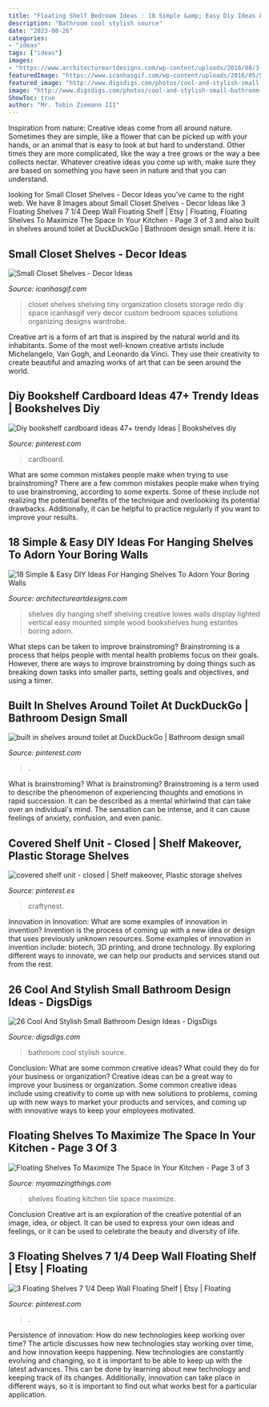 ```yaml
---
title: "Floating Shelf Bedroom Ideas : 18 Simple &amp; Easy Diy Ideas For Hanging Shelves To Adorn Your Boring Walls"
description: "Bathroom cool stylish source"
date: "2023-08-26"
categories:
- "ideas"
tags: ["ideas"]
images:
- "https://www.architectureartdesigns.com/wp-content/uploads/2016/08/3-6-630x358.jpg"
featuredImage: "https://www.icanhasgif.com/wp-content/uploads/2016/05/Small-Closet-Shelves.jpg"
featured_image: "http://www.digsdigs.com/photos/cool-and-stylish-small-bathroom-design-ideas-20-554x828.jpg"
image: "http://www.digsdigs.com/photos/cool-and-stylish-small-bathroom-design-ideas-20-554x828.jpg"
ShowToc: true
author: "Mr. Tobin Ziemann III"
---
```



Inspiration from nature:
Creative ideas come from all around nature. Sometimes they are simple, like a flower that can be picked up with your hands, or an animal that is easy to look at but hard to understand. Other times they are more complicated, like the way a tree grows or the way a bee collects nectar. Whatever creative ideas you come up with, make sure they are based on something you have seen in nature and that you can understand.

	

		
looking for Small Closet Shelves - Decor Ideas you've came to the right web. We have 8 Images about Small Closet Shelves - Decor Ideas like 3 Floating Shelves 7 1/4 Deep Wall Floating Shelf | Etsy | Floating, Floating Shelves To Maximize The Space In Your Kitchen - Page 3 of 3 and also built in shelves around toilet at DuckDuckGo | Bathroom design small. Here it is:
		
    
## Small Closet Shelves - Decor Ideas

<img loading=lazy src="https://www.icanhasgif.com/wp-content/uploads/2016/05/Small-Closet-Shelves.jpg" onerror="this.onerror=null;this.src='https://tse2.mm.bing.net/th?id=OIP.4aG2Q4Y31ldIpBOs1sY1rwHaJ6&amp;pid=15.1';" alt="Small Closet Shelves - Decor Ideas">

_Source: icanhasgif.com_

>closet shelves shelving tiny organization closets storage redo diy space icanhasgif very decor custom bedroom spaces solutions organizing designs wardrobe. 

	

Creative art is a form of art that is inspired by the natural world and its inhabitants. Some of the most well-known creative artists include Michelangelo, Van Gogh, and Leonardo da Vinci. They use their creativity to create beautiful and amazing works of art that can be seen around the world.

    
## Diy Bookshelf Cardboard Ideas 47+ Trendy Ideas | Bookshelves Diy

<img loading=lazy src="https://i.pinimg.com/736x/31/dc/fe/31dcfec073b96eeb4926b2660c1d65dc.jpg" onerror="this.onerror=null;this.src='https://tse4.mm.bing.net/th?id=OIP.wqBVyqqtStYjkY6YDbshKAAAAA&amp;pid=15.1';" alt="Diy bookshelf cardboard ideas 47+ trendy Ideas | Bookshelves diy">

_Source: pinterest.com_

>cardboard. 

	

What are some common mistakes people make when trying to use brainstroming?
There are a few common mistakes people make when trying to use brainstroming, according to some experts. Some of these include not realizing the potential benefits of the technique and overlooking its potential drawbacks. Additionally, it can be helpful to practice regularly if you want to improve your results.

    
## 18 Simple &amp; Easy DIY Ideas For Hanging Shelves To Adorn Your Boring Walls

<img loading=lazy src="https://www.architectureartdesigns.com/wp-content/uploads/2016/08/3-6-630x358.jpg" onerror="this.onerror=null;this.src='https://tse2.mm.bing.net/th?id=OIP.5z5PzFLa0nfmyvKVKLippQHaEN&amp;pid=15.1';" alt="18 Simple &amp; Easy DIY Ideas For Hanging Shelves To Adorn Your Boring Walls">

_Source: architectureartdesigns.com_

>shelves diy hanging shelf shelving creative lowes walls display lighted vertical easy mounted simple wood bookshelves hung estantes boring adorn. 

	

What steps can be taken to improve brainstroming?
Brainstroming is a process that helps people with mental health problems focus on their goals. However, there are ways to improve brainstroming by doing things such as breaking down tasks into smaller parts, setting goals and objectives, and using a timer.

    
## Built In Shelves Around Toilet At DuckDuckGo | Bathroom Design Small

<img loading=lazy src="https://i.pinimg.com/736x/05/bc/71/05bc713554a91d053689dc00ee9e3ea4.jpg" onerror="this.onerror=null;this.src='https://tse1.mm.bing.net/th?id=OIP.Vyg1LbWQEHC_r8qu4QSjVAHaLO&amp;pid=15.1';" alt="built in shelves around toilet at DuckDuckGo | Bathroom design small">

_Source: pinterest.com_

>. 

	

What is brainstroming?
What is brainstroming? Brainstroming is a term used to describe the phenomenon of experiencing thoughts and emotions in rapid succession. It can be described as a mental whirlwind that can take over an individual's mind. The sensation can be intense, and it can cause feelings of anxiety, confusion, and even panic.

    
## Covered Shelf Unit - Closed | Shelf Makeover, Plastic Storage Shelves

<img loading=lazy src="https://i.pinimg.com/736x/8d/64/69/8d64698c6e5aa62ebb953468ad018b6f--metal-shelves-storage-room.jpg" onerror="this.onerror=null;this.src='https://tse1.mm.bing.net/th?id=OIP.8EBps2Mbz9Th-uZvpZhI2AAAAA&amp;pid=15.1';" alt="covered shelf unit - closed | Shelf makeover, Plastic storage shelves">

_Source: pinterest.es_

>craftynest. 

	

Innovation in Innovation: What are some examples of innovation in invention?
Invention is the process of coming up with a new idea or design that uses previously unknown resources. Some examples of innovation in invention include: biotech, 3D printing, and drone technology. By exploring different ways to innovate, we can help our products and services stand out from the rest.

    
## 26 Cool And Stylish Small Bathroom Design Ideas - DigsDigs

<img loading=lazy src="http://www.digsdigs.com/photos/cool-and-stylish-small-bathroom-design-ideas-20-554x828.jpg" onerror="this.onerror=null;this.src='https://tse4.mm.bing.net/th?id=OIP.cGhVTn5mZTJTT7ryVT9TQAHaLE&amp;pid=15.1';" alt="26 Cool And Stylish Small Bathroom Design Ideas - DigsDigs">

_Source: digsdigs.com_

>bathroom cool stylish source. 

	

Conclusion: What are some common creative ideas? What could they do for your business or organization?
Creative ideas can be a great way to improve your business or organization. Some common creative ideas include using creativity to come up with new solutions to problems, coming up with new ways to market your products and services, and coming up with innovative ways to keep your employees motivated.

    
## Floating Shelves To Maximize The Space In Your Kitchen - Page 3 Of 3

<img loading=lazy src="http://myamazingthings.com/wp-content/uploads/2016/12/tile.jpg" onerror="this.onerror=null;this.src='https://tse3.mm.bing.net/th?id=OIP.Fc-GkQ8i1X6S3UqcYhJPNQHaLH&amp;pid=15.1';" alt="Floating Shelves To Maximize The Space In Your Kitchen - Page 3 of 3">

_Source: myamazingthings.com_

>shelves floating kitchen tile space maximize. 

	

Conclusion
Creative art is an exploration of the creative potential of an image, idea, or object. It can be used to express your own ideas and feelings, or it can be used to celebrate the beauty and diversity of life.

    
## 3 Floating Shelves 7 1/4 Deep Wall Floating Shelf | Etsy | Floating

<img loading=lazy src="https://i.pinimg.com/736x/6c/93/e1/6c93e1ff72191e5ae0452e30cc0ff26b.jpg" onerror="this.onerror=null;this.src='https://tse2.mm.bing.net/th?id=OIP.8eM7K1ZSp-6CHJIxEw6_mQHaJ3&amp;pid=15.1';" alt="3 Floating Shelves 7 1/4 Deep Wall Floating Shelf | Etsy | Floating">

_Source: pinterest.com_

>. 

	

Persistence of innovation: How do new technologies keep working over time?
The article discusses how new technologies stay working over time, and how innovation keeps happening. New technologies are constantly evolving and changing, so it is important to be able to keep up with the latest advances. This can be done by learning about new technology and keeping track of its changes. Additionally, innovation can take place in different ways, so it is important to find out what works best for a particular application.

